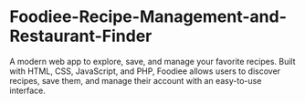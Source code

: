 # Foodiee-Recipe-Management-and-Restaurant-Finder
A modern web app to explore, save, and manage your favorite recipes. Built with HTML, CSS, JavaScript, and PHP, Foodiee allows users to discover recipes, save them, and manage their account with an easy-to-use interface.

